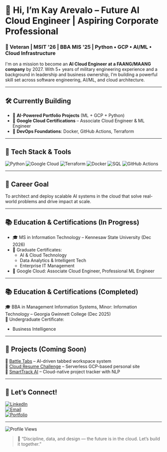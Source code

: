 # 👋 Hi, I’m Kay Arevalo – Future AI Cloud Engineer | Aspiring Corporate Professional

### 🧠 Veteran | MSIT '26 | BBA MIS '25 | Python • GCP • AI/ML • Cloud Infrastructure

I'm on a mission to become an **AI Cloud Engineer at a FAANG/MAANG company** by 2027. With 5+ years of military engineering experience and a background in leadership and business ownership, I’m building a powerful skill set across software engineering, AI/ML, and cloud architecture.

---

## 🛠️ Currently Building
- 🤖 **AI-Powered Portfolio Projects** (ML + GCP + Python)
- 🧠 **Google Cloud Certifications** – Associate Cloud Engineer & ML Engineer
- 🧰 **DevOps Foundations**: Docker, GitHub Actions, Terraform

---

## 🧰 Tech Stack & Tools
![Python](https://img.shields.io/badge/Python-3670A0?style=for-the-badge&logo=python&logoColor=white)
![Google Cloud](https://img.shields.io/badge/Google%20Cloud-4285F4?style=for-the-badge&logo=googlecloud&logoColor=white)
![Terraform](https://img.shields.io/badge/Terraform-7B42BC?style=for-the-badge&logo=terraform&logoColor=white)
![Docker](https://img.shields.io/badge/Docker-2496ED?style=for-the-badge&logo=docker&logoColor=white)
![SQL](https://img.shields.io/badge/SQL-4479A1?style=for-the-badge&logo=postgresql&logoColor=white)
![GitHub Actions](https://img.shields.io/badge/GitHub%20Actions-2088FF?style=for-the-badge&logo=githubactions&logoColor=white)

---

## 🎯 Career Goal
To architect and deploy scalable AI systems in the cloud that solve real-world problems and drive impact at scale.

---

## 📚 Education & Certifications (In Progress)
- 🎓 MS in Information Technology – Kennesaw State University (Dec 2026)
- 📘 Graduate Certificates:
  - AI & Cloud Technology
  - Data Analytics & Intelligent Tech
  - Enterprise IT Management
- 🏅 Google Cloud: Associate Cloud Engineer, Professional ML Engineer

---

## 📚 Education & Certifications (Completed)
🎓 BBA in Management Information Systems, Minor: Information Technology – Georgia Gwinnett College (Dec 2025)  
📘 Undergraduate Certificate:
- Business Intelligence

---

## 🚀 Projects (Coming Soon)
🔸 [Battle Tabs](https://github.com/YourUsername/battletabs) – AI-driven tabbed workspace system  
🔸 [Cloud Resume Challenge](https://github.com/YourUsername/cloud-resume-challenge) – Serverless GCP-based personal site  
🔸 [SmartTrack AI](https://github.com/YourUsername/smarttrack-ai) – Cloud-native project tracker with NLP

---

## 🔗 Let’s Connect!
[![LinkedIn](https://img.shields.io/badge/LinkedIn-blue?style=flat&logo=linkedin)](https://www.linkedin.com/in/kiavonnearevalo)  
[![Email](https://img.shields.io/badge/Email-grey?style=flat&logo=gmail)](mailto:kiavonnearevalo@gmail.com)  
[![Portfolio](https://img.shields.io/badge/Portfolio-black?style=flat&logo=github)](https://EndGlory.com)

---

![Profile Views](https://komarev.com/ghpvc/?username=YourUsername&style=flat-square)

> 💬 “Discipline, data, and design — the future is in the cloud. Let’s build it together.”
